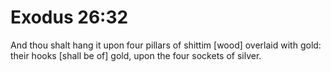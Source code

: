 # Exodus 26:32

And thou shalt hang it upon four pillars of shittim [wood] overlaid with gold: their hooks [shall be of] gold, upon the four sockets of silver.